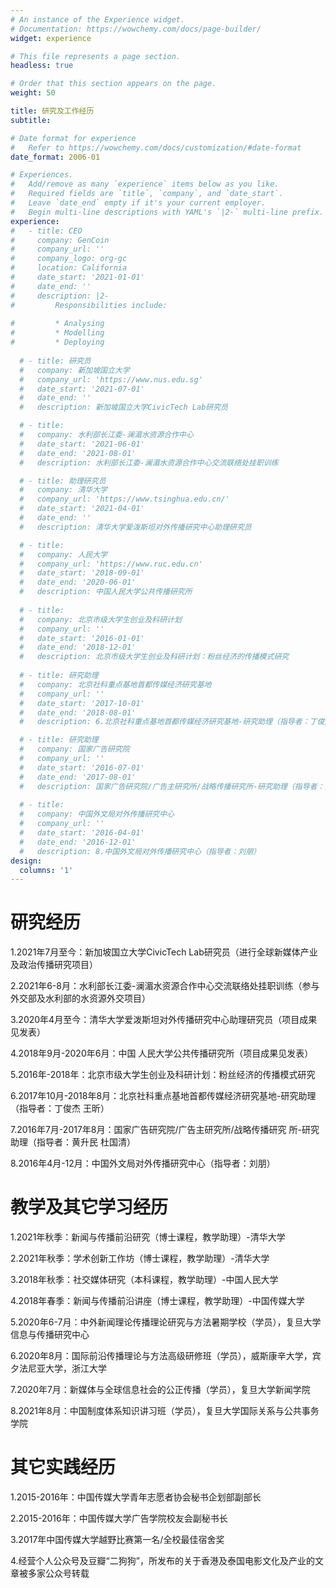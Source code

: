 ```yaml
---
# An instance of the Experience widget.
# Documentation: https://wowchemy.com/docs/page-builder/
widget: experience

# This file represents a page section.
headless: true

# Order that this section appears on the page.
weight: 50

title: 研究及工作经历
subtitle:

# Date format for experience
#   Refer to https://wowchemy.com/docs/customization/#date-format
date_format: 2006-01

# Experiences.
#   Add/remove as many `experience` items below as you like.
#   Required fields are `title`, `company`, and `date_start`.
#   Leave `date_end` empty if it's your current employer.
#   Begin multi-line descriptions with YAML's `|2-` multi-line prefix.
experience:
#   - title: CEO
#     company: GenCoin
#     company_url: ''
#     company_logo: org-gc
#     location: California
#     date_start: '2021-01-01'
#     date_end: ''
#     description: |2-
#         Responsibilities include:
        
#         * Analysing
#         * Modelling
#         * Deploying
        
  # - title: 研究员
  #   company: 新加坡国立大学
  #   company_url: 'https://www.nus.edu.sg'
  #   date_start: '2021-07-01'
  #   date_end: ''
  #   description: 新加坡国立大学CivicTech Lab研究员

  # - title: 
  #   company: 水利部长江委-澜湄水资源合作中心
  #   date_start: '2021-06-01'
  #   date_end: '2021-08-01'
  #   description: 水利部长江委-澜湄水资源合作中心交流联络处挂职训练

  # - title: 助理研究员
  #   company: 清华大学
  #   company_url: 'https://www.tsinghua.edu.cn/'
  #   date_start: '2021-04-01'
  #   date_end: ''
  #   description: 清华大学爱泼斯坦对外传播研究中心助理研究员

  # - title: 
  #   company: 人民大学
  #   company_url: 'https://www.ruc.edu.cn'
  #   date_start: '2018-09-01'
  #   date_end: '2020-06-01'
  #   description: 中国人民大学公共传播研究所
  
  # - title: 
  #   company: 北京市级大学生创业及科研计划
  #   company_url: ''
  #   date_start: '2016-01-01'
  #   date_end: '2018-12-01'
  #   description: 北京市级大学生创业及科研计划：粉丝经济的传播模式研究
  
  # - title: 研究助理
  #   company: 北京社科重点基地首都传媒经济研究基地
  #   company_url: ''
  #   date_start: '2017-10-01'
  #   date_end: '2018-08-01'
  #   description: 6.北京社科重点基地首都传媒经济研究基地-研究助理（指导者：丁俊杰 王昕）

  # - title: 研究助理
  #   company: 国家广告研究院
  #   company_url: ''
  #   date_start: '2016-07-01'
  #   date_end: '2017-08-01'
  #   description: 国家广告研究院/广告主研究所/战略传播研究所-研究助理（指导者：黄升民 杜国清）
  
  # - title: 
  #   company: 中国外文局对外传播研究中心
  #   company_url: ''
  #   date_start: '2016-04-01'
  #   date_end: '2016-12-01'
  #   description: 8.中国外文局对外传播研究中心（指导者：刘朋）
design:
  columns: '1'
---
```

# 研究经历
1.2021年7月至今：新加坡国立大学CivicTech Lab研究员（进行全球新媒体产业及政治传播研究项目）

2.2021年6-8月：水利部长江委-澜湄水资源合作中心交流联络处挂职训练（参与外交部及水利部的水资源外交项目）

3.2020年4月至今：清华大学爱泼斯坦对外传播研究中心助理研究员（项目成果见发表）

4.2018年9月-2020年6月：中国	人民大学公共传播研究所（项目成果见发表）

5.2016年-2018年：北京市级大学生创业及科研计划：粉丝经济的传播模式研究

6.2017年10月-2018年8月：北京社科重点基地首都传媒经济研究基地-研究助理（指导者：丁俊杰 王昕）

7.2016年7月-2017年8月：国家广告研究院/广告主研究所/战略传播研究
所-研究助理（指导者：黄升民 杜国清）

8.2016年4月-12月：中国外文局对外传播研究中心（指导者：刘朋）
# 教学及其它学习经历

1.2021年秋季：新闻与传播前沿研究（博士课程，教学助理）-清华大学

2.2021年秋季：学术创新工作坊（博士课程，教学助理）-清华大学

3.2018年秋季：社交媒体研究（本科课程，教学助理）-中国人民大学

4.2018年春季：新闻与传播前沿讲座（博士课程，教学助理）-中国传媒大学

5.2020年6-7月：中外新闻理论传播理论研究与方法暑期学校（学员），复旦大学信息与传播研究中心

6.2020年8月：国际前沿传播理论与方法高级研修班（学员），威斯康辛大学，宾夕法尼亚大学，浙江大学

7.2020年7月：新媒体与全球信息社会的公正传播（学员），复旦大学新闻学院

8.2021年8月：中国制度体系知识讲习班（学员），复旦大学国际关系与公共事务学院
# 其它实践经历
1.2015-2016年：中国传媒大学青年志愿者协会秘书企划部副部长

2.2015-2016年：中国传媒大学广告学院校友会副秘书长

3.2017年中国传媒大学越野比赛第一名/全校最佳宿舍奖

4.经营个人公众号及豆瓣“二狗狗”，所发布的关于香港及泰国电影文化及产业的文章被多家公众号转载